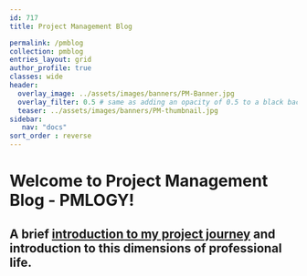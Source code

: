 ```yaml
---
id: 717    
title: Project Management Blog

permalink: /pmblog
collection: pmblog
entries_layout: grid
author_profile: true
classes: wide
header:
  overlay_image: ../assets/images/banners/PM-Banner.jpg
  overlay_filter: 0.5 # same as adding an opacity of 0.5 to a black background
  teaser: ../assets/images/banners/PM-thumbnail.jpg
sidebar:
   nav: "docs"
sort_order : reverse   
---
```

 
# Welcome to Project Management Blog - PMLOGY!

## A brief [introduction to my project journey](/pmlogy-home/) and introduction to this dimensions of professional life.
